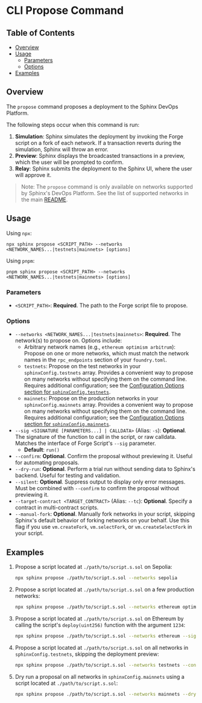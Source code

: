 # CLI Propose Command

## Table of Contents

- [Overview](#overview)
- [Usage](#usage)
  - [Parameters](#parameters)
  - [Options](#options)
- [Examples](#examples)

## Overview
The `propose` command proposes a deployment to the Sphinx DevOps Platform.

The following steps occur when this command is run:
1. **Simulation**: Sphinx simulates the deployment by invoking the Forge script on a fork of each network. If a transaction reverts during the simulation, Sphinx will throw an error.
2. **Preview**: Sphinx displays the broadcasted transactions in a preview, which the user will be prompted to confirm.
3. **Relay**: Sphinx submits the deployment to the Sphinx UI, where the user will approve it.

> Note: The `propose` command is only available on networks supported by Sphinx's DevOps Platform. See the list of supported networks in the main [README](https://github.com/sphinx-labs/sphinx/blob/main/README.md#networks-supported-by-the-devops-platform).

## Usage

Using `npx`:

```
npx sphinx propose <SCRIPT_PATH> --networks <NETWORK_NAMES...|testnets|mainnets> [options]
```

Using `pnpm`:

```
pnpm sphinx propose <SCRIPT_PATH> --networks <NETWORK_NAMES...|testnets|mainnets> [options]
```

### Parameters
- `<SCRIPT_PATH>`: **Required**. The path to the Forge script file to propose.

### Options
- `--networks <NETWORK_NAMES...|testnets|mainnets>`: **Required**. The network(s) to propose on. Options include:
  - Arbitrary network names (e.g., `ethereum optimism arbitrum`): Propose on one or more networks, which must match the network names in the `rpc_endpoints` section of your `foundry.toml`.
  - `testnets`: Propose on the test networks in your `sphinxConfig.testnets` array. Provides a convenient way to propose on many networks without specifying them on the command line. Requires additional configuration; see the [Configuration Options section for `sphinxConfig.testnets`](https://github.com/sphinx-labs/sphinx/blob/main/docs/configuration-options.md#string-testnets-optional).
  - `mainnets`: Propose on the production networks in your `sphinxConfig.mainnets` array. Provides a convenient way to propose on many networks without specifying them on the command line. Requires additional configuration; see the [Configuration Options section for `sphinxConfig.mainnets`](https://github.com/sphinx-labs/sphinx/blob/main/docs/configuration-options.md#string-mainnets-optional).
- `--sig <SIGNATURE [PARAMETERS...] | CALLDATA>` (Alias: `-s`): **Optional**. The signature of the function to call in the script, or raw calldata. Matches the interface of Forge Script's `--sig` parameter.
  - **Default**: `run()`
- `--confirm`: **Optional**. Confirm the proposal without previewing it. Useful for automating proposals.
- `--dry-run`: **Optional**. Perform a trial run without sending data to Sphinx's backend. Useful for testing and validation.
- `--silent`: **Optional**. Suppress output to display only error messages. Must be combined with `--confirm` to confirm the proposal without previewing it.
- `--target-contract <TARGET_CONTRACT>` (Alias: `--tc`): **Optional**. Specify a contract in multi-contract scripts.
- `--manual-fork`: **Optional**. Manually fork networks in your script, skipping Sphinx's default behavior of forking networks on your behalf. Use this flag if you use `vm.createFork`, `vm.selectFork`, or `vm.createSelectFork` in your script.

## Examples
1. Propose a script located at `./path/to/script.s.sol` on Sepolia:
   ```bash
   npx sphinx propose ./path/to/script.s.sol --networks sepolia
   ```

2. Propose a script located at `./path/to/script.s.sol` on a few production networks:
   ```bash
   npx sphinx propose ./path/to/script.s.sol --networks ethereum optimism arbitrum
   ```

3. Propose a script located at `./path/to/script.s.sol` on Ethereum by calling the script's `deploy(uint256)` function with the argument `1234`:
   ```bash
   npx sphinx propose ./path/to/script.s.sol --networks ethereum --sig 'deploy(uint256)' 1234
   ```

4. Propose a script located at `./path/to/script.s.sol` on all networks in `sphinxConfig.testnets`, skipping the deployment preview:
   ```bash
   npx sphinx propose ./path/to/script.s.sol --networks testnets --confirm
   ```

5. Dry run a proposal on all networks in `sphinxConfig.mainnets` using a script located at `./path/to/script.s.sol`:
   ```bash
   npx sphinx propose ./path/to/script.s.sol --networks mainnets --dry-run
   ```
